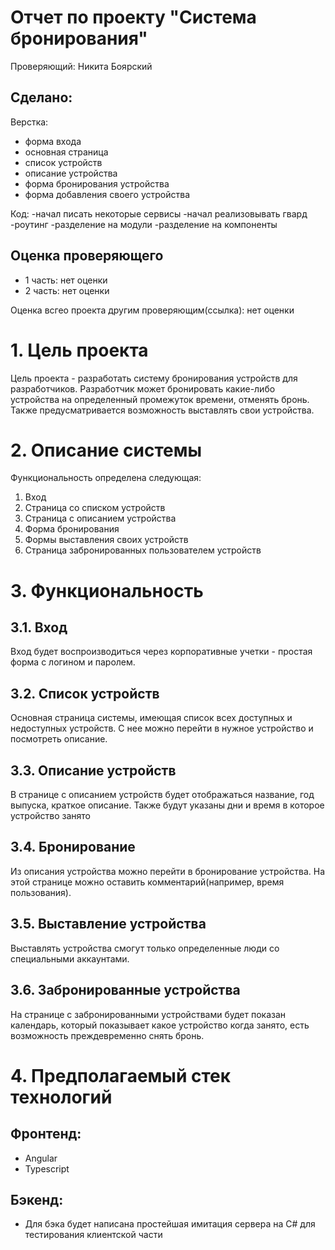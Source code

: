 # Отчет по проекту "Система бронирования"
Проверяющий: Никита Боярский

## Сделано:
Верстка:
- форма входа
- основная страница
- список устройств
- описание устройства
- форма бронирования устройства
- форма добавления своего устройства

Код:
-начал писать некоторые сервисы
-начал реализовывать гвард
-роутинг
-разделение на модули
-разделение на компоненты

## Оценка проверяющего
- 1 часть: нет оценки
- 2 часть: нет оценки

Оценка всгео проекта другим проверяющим(ссылка): нет оценки

# 1. Цель проекта

Цель проекта - разработать систему бронирования устройств для разработчиков. Разработчик может бронировать какие-либо устройства на определенный промежуток времени, отменять бронь. Также предусматривается возможность выставлять свои устройства.

# 2. Описание системы

Функциональность определена следующая:

1. Вход
2. Страница со списком устройств
3. Страница с описанием устройства
4. Форма бронирования
5. Формы выставления своих устройств
6. Страница забронированных пользователем устройств

# 3. Функциональность
## 3.1. Вход

  Вход будет воспроизводиться через корпоративные учетки - простая форма с логином и паролем.

## 3.2. Список устройств

  Основная страница системы, имеющая список всех доступных и недоступных устройств. С нее можно перейти в нужное устройство и посмотреть описание.

## 3.3. Описание устройств

  В странице с описанием устройств будет отображаться название, год выпуска, краткое описание. Также будут указаны дни и время в которое устройство занято

## 3.4. Бронирование

  Из описания устройства можно перейти в бронирование устройства. На этой странице можно оставить комментарий(например, время пользования).

## 3.5. Выставление устройства

  Выставлять устройства смогут только определенные люди со специальными аккаунтами.

## 3.6. Забронированные устройства

  На странице с забронированными устройствами будет показан календарь, который показывает какое устройство когда занято, есть возможность преждевременно снять бронь.

# 4. Предполагаемый стек технологий

## Фронтенд: 
  - Angular
  - Typescript
## Бэкенд:
  - Для бэка будет написана простейшая имитация сервера на C# для тестирования клиентской части

